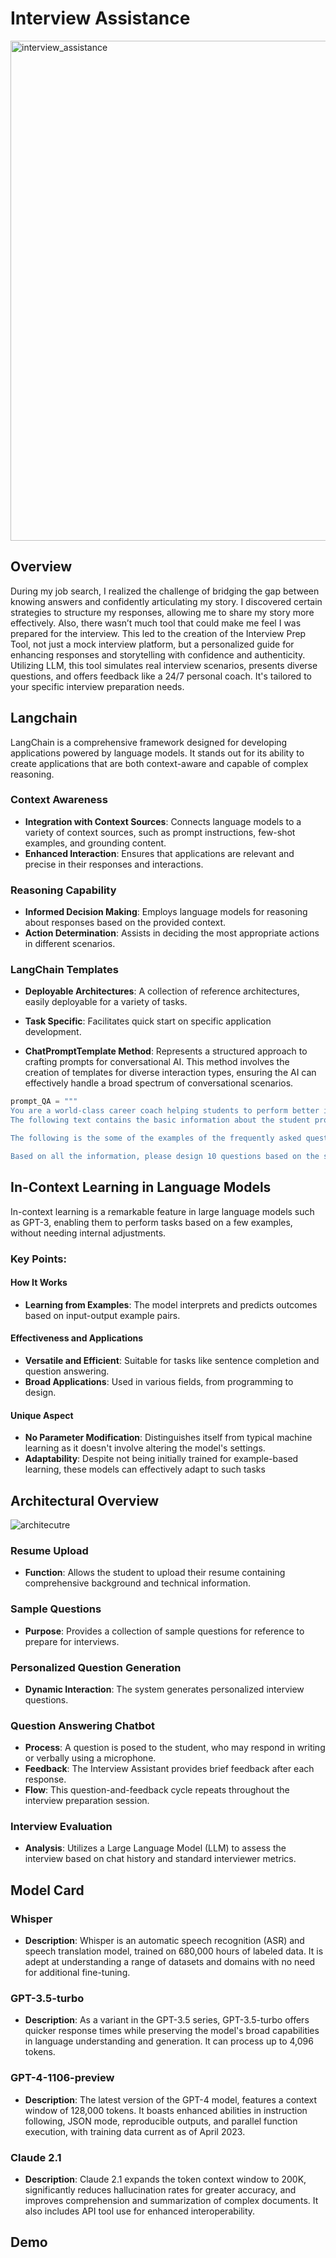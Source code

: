 # Interview Assistance
<img src="https://github.com/minu803/interview-assistance/assets/111295624/ee5f3a91-08ce-4004-a95a-f88c5892dee6" alt="interview_assistance" width="800" height="auto"/>

## Overview 
During my job search, I realized the challenge of bridging the gap between knowing answers and confidently articulating my story. I discovered certain strategies to structure my responses, allowing me to share my story more effectively. Also, there wasn’t much tool that could make me feel I was prepared for the interview. This led to the creation of the Interview Prep Tool, not just a mock interview platform, but a personalized guide for enhancing responses and storytelling with confidence and authenticity. Utilizing LLM, this tool simulates real interview scenarios, presents diverse questions, and offers feedback like a 24/7 personal coach. It's tailored to your specific interview preparation needs.

## Langchain

LangChain is a comprehensive framework designed for developing applications powered by language models. It stands out for its ability to create applications that are both context-aware and capable of complex reasoning.

### Context Awareness
- **Integration with Context Sources**: Connects language models to a variety of context sources, such as prompt instructions, few-shot examples, and grounding content.
- **Enhanced Interaction**: Ensures that applications are relevant and precise in their responses and interactions.

### Reasoning Capability
- **Informed Decision Making**: Employs language models for reasoning about responses based on the provided context.
- **Action Determination**: Assists in deciding the most appropriate actions in different scenarios.

### LangChain Templates
- **Deployable Architectures**: A collection of reference architectures, easily deployable for a variety of tasks.
- **Task Specific**: Facilitates quick start on specific application development.

- **ChatPromptTemplate Method**: Represents a structured approach to crafting prompts for conversational AI. This method involves the creation of templates for diverse interaction types, ensuring the AI can effectively handle a broad spectrum of conversational scenarios.

```python
prompt_QA = """
You are a world-class career coach helping students to perform better in the job interview.
The following text contains the basic information about the student profile: {resume} \

The following is the some of the examples of the frequently asked questions: {guideline}; If no guideline is provided, please generate questions based on your judgment \

Based on all the information, please design 10 questions based on the student profile and frequently asked questions." \
```

## In-Context Learning in Language Models

In-context learning is a remarkable feature in large language models such as GPT-3, enabling them to perform tasks based on a few examples, without needing internal adjustments.

### Key Points:

#### How It Works
- **Learning from Examples**: The model interprets and predicts outcomes based on input-output example pairs.

#### Effectiveness and Applications
- **Versatile and Efficient**: Suitable for tasks like sentence completion and question answering.
- **Broad Applications**: Used in various fields, from programming to design.

#### Unique Aspect
- **No Parameter Modification**: Distinguishes itself from typical machine learning as it doesn't involve altering the model's settings.
- **Adaptability**: Despite not being initially trained for example-based learning, these models can effectively adapt to such tasks

## Architectural Overview
![architecutre](https://github.com/minu803/interview-assistance/assets/111295624/68f42036-c3d7-44ab-ad26-b7bdfa4ad40d)

### Resume Upload
- **Function**: Allows the student to upload their resume containing comprehensive background and technical information.

### Sample Questions 
- **Purpose**: Provides a collection of sample questions for reference to prepare for interviews.

### Personalized Question Generation
- **Dynamic Interaction**: The system generates personalized interview questions.

### Question Answering Chatbot
- **Process**: A question is posed to the student, who may respond in writing or verbally using a microphone.
- **Feedback**: The Interview Assistant provides brief feedback after each response.
- **Flow**: This question-and-feedback cycle repeats throughout the interview preparation session.

### Interview Evaluation
- **Analysis**: Utilizes a Large Language Model (LLM) to assess the interview based on chat history and standard interviewer metrics.

## Model Card

### Whisper
- **Description**: Whisper is an automatic speech recognition (ASR) and speech translation model, trained on 680,000 hours of labeled data. It is adept at understanding a range of datasets and domains with no need for additional fine-tuning.

### GPT-3.5-turbo
- **Description**: As a variant in the GPT-3.5 series, GPT-3.5-turbo offers quicker response times while preserving the model's broad capabilities in language understanding and generation. It can process up to 4,096 tokens.

### GPT-4-1106-preview
- **Description**: The latest version of the GPT-4 model, features a context window of 128,000 tokens. It boasts enhanced abilities in instruction following, JSON mode, reproducible outputs, and parallel function execution, with training data current as of April 2023.

### Claude 2.1
- **Description**: Claude 2.1 expands the token context window to 200K, significantly reduces hallucination rates for greater accuracy, and improves comprehension and summarization of complex documents. It also includes API tool use for enhanced interoperability.

## Demo 


